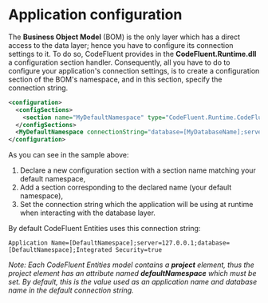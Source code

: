 # Application configuration

The **Business Object Model** (BOM) is the only layer which has a direct access to the data layer; hence you have to configure its connection settings to it. To do so, CodeFluent provides in the **CodeFluent.Runtime.dll** a configuration section handler. Consequently, all you have to do to configure your application's connection settings, is to create a configuration section of the BOM's namespace, and in this section, specify the connection string.

```xml
<configuration>
  <configSections>
    <section name="MyDefaultNamespace" type="CodeFluent.Runtime.CodeFluentConfigurationSectionHandler, CodeFluent.Runtime" />
  </configSections>
  <MyDefaultNamespace connectionString="database=[MyDatabaseName];server=[ServerName];Trusted_Connection=true" />
</configuration>
```

As you can see in the sample above:

1. Declare a new configuration section with a section name matching your default namespace,
2. Add a section corresponding to the declared name (your default namespace),
3. Set the connection string which the application will be using at runtime when interacting with the database layer.

By default CodeFluent Entities uses this connection string:

```Application Name=[DefaultNamespace];server=127.0.0.1;database=[DefaultNamespace];Integrated Security=true```

*Note: Each CodeFluent Entities model contains a **project** element, thus the project element has an attribute named **defaultNamespace** which must be set. By default, this is the value used as an application name and database name in the default connection string.*